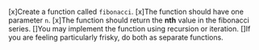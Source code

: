 

[x]Create a function called `fibonacci`.
 [x]The function should have one parameter `n`.
  [x]The function should return the **nth** value in the fibonacci series. 
  []You may implement the function using recursion or iteration. 
  []If you are feeling particularly frisky, do both as separate functions.
